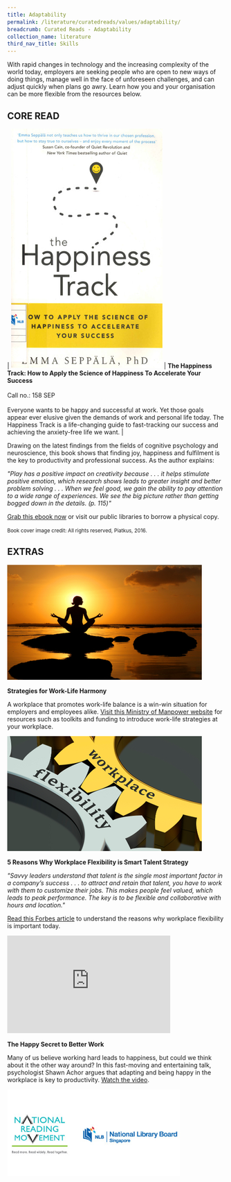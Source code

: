 ```yaml
---
title: Adaptability
permalink: /literature/curatedreads/values/adaptability/
breadcrumb: Curated Reads - Adaptability
collection_name: literature
third_nav_title: Skills
---
```


With rapid changes in technology and the increasing complexity of the world today, employers are seeking people who are open to new ways of doing things, manage well in the face of unforeseen challenges, and can adjust quickly when plans go awry. Learn how you and your organisation can be more flexible from the resources below.

## **CORE READ**

| ![Happiness track image](/images/literature/curatedreads/skills/Happiness-Track-350X552.jpg) | **The Happiness Track: How to Apply the Science of Happiness To Accelerate Your Success** <br><br> Call no.: 158 SEP <br><br> Everyone wants to be happy and successful at work. Yet those goals appear ever elusive given the demands of work and personal life today. The Happiness Track is a life-changing guide to fast-tracking our success and achieving the anxiety-free life we want. |

Drawing on the latest findings from the fields of cognitive psychology and neuroscience, this book shows that finding joy, happiness and fulfilment is the key to productivity and professional success. As the author explains:
 
_"Play has a positive impact on creativity because . . . it helps stimulate positive emotion, which research shows leads to greater insight and better problem solving . . . When we feel good, we gain the ability to pay attention to a wide range of experiences. We see the big picture rather than getting bogged down in the details. (p. 115)"_

[Grab this ebook now](https://eresources.nlb.gov.sg/eReads/cms/details?uuid=8e464ef3-92d8-4a46-8775-0fb18e5ee940) or visit our public libraries to borrow a physical copy.

<small>Book cover image credit: All rights reserved, Piatkus, 2016.</small>

## **EXTRAS**

![Meditation image](/images/literature/curatedreads/skills/Meditation-450X265.jpg)

**Strategies for Work-Life Harmony**

A workplace that promotes work-life balance is a win-win situation for employers and employees alike. [Visit this Ministry of Manpower website](https://www.mom.gov.sg/employment-practices/good-work-practices/work-life-strategies) for resources such as toolkits and funding to introduce work-life strategies at your workplace.

![Gears image](/images/literature/curatedreads/skills/Gears-450X265.jpg)

**5 Reasons Why Workplace Flexibility is Smart Talent Strategy**

_"Savvy leaders understand that talent is the single most important factor in a company’s success . . . to attract and retain that talent, you have to work with them to customize their jobs. This makes people feel valued, which leads to peak performance. The key is to be flexible and collaborative with hours and location."_

[Read this Forbes article](https://www.forbes.com/sites/meghanbiro/2013/08/18/5-reasons-why-workplace-flexibility-is-smart-talent-strategy/#50081af418ff) to understand the reasons why workplace flexibility is important today. 

<iframe width="377" height="225" src="https://www.youtube.com/embed/fLJsdqxnZb0" frameborder="0" allow="accelerometer; autoplay; clipboard-write; encrypted-media; gyroscope; picture-in-picture" allowfullscreen></iframe>

**The Happy Secret to Better Work**

Many of us believe working hard leads to happiness, but could we think about it the other way around? In this fast-moving and entertaining talk, psychologist Shawn Achor argues that adapting and being happy in the workplace is key to productivity. [Watch the video](https://www.youtube.com/watch?v=fLJsdqxnZb0).

![Logos image](/images/literature/curatedreads/logos-updated.jpeg)